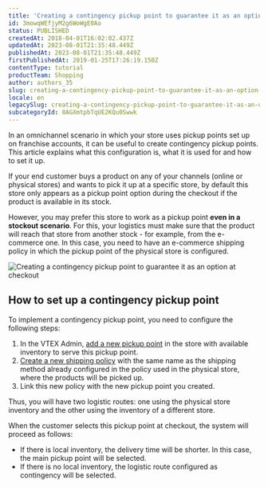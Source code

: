 ```yaml
---
title: 'Creating a contingency pickup point to guarantee it as an option at checkout'
id: 3mowqWEfjyM2g6WoWgE0Ao
status: PUBLISHED
createdAt: 2018-04-01T16:02:02.437Z
updatedAt: 2023-08-01T21:35:48.449Z
publishedAt: 2023-08-01T21:35:48.449Z
firstPublishedAt: 2019-01-25T17:26:19.150Z
contentType: tutorial
productTeam: Shopping
author: authors_35
slug: creating-a-contingency-pickup-point-to-guarantee-it-as-an-option-at-checkout
locale: en
legacySlug: creating-a-contingency-pickup-point-to-guarantee-it-as-an-option-at-checkout
subcategoryId: 8AGXmtpbTqUE2KQu0Swwk
---
```


In an omnichannel scenario in which your store uses pickup points set up on franchise accounts, it can be useful to create contingency pickup points. This article explains what this configuration is, what it is used for and how to set it up.

If your end customer buys a product on any of your channels (online or physical stores) and wants to pick it up at a specific store, by default this store only appears as a pickup point option during the checkout if the product is available in its stock.

However, you may prefer this store to work as a pickup point __even in a stockout scenario__. For this, your logistics must make sure that the product will reach that store from another stock - for example, from the e-commerce one. In this case, you need to have an e-commerce shipping policy in which the pickup point of the physical store is configured.

![Creating a contingency pickup point to guarantee it as an option at checkout](//images.ctfassets.net/alneenqid6w5/38phAuzqPzQoBPy8811K3K/962f5bd2fb48459656477102f81644c2/diagrama-como-criar-um-ponto-de_contigencia-en.jpg)

## How to set up a contingency pickup point

To implement a contingency pickup point, you need to configure the following steps:

1. In the VTEX Admin, [add a new pickup point](https://help.vtex.com/en/tutorial/cadastro-de-pontos-de-retirada--2R5ClQiwe4KoSQgsuiOw4E) in the store with available inventory to serve this pickup point.
2. [Create a new shipping policy](https://help.vtex.com/en/tutorial/politica-de-envio--tutorials_140) with the same name as the shipping method already configured in the policy used in the physical store, where the products will be picked up.
3. Link this new policy with the new pickup point you created.

Thus, you will have two logistic routes: one using the physical store inventory and the other using the inventory of a different store.

When the customer selects this pickup point at checkout, the system will proceed as follows:

- If there is local inventory, the delivery time will be shorter. In this case, the main pickup point will be selected.
- If there is no local inventory, the logistic route configured as contingency will be selected.
